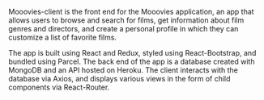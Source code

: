 Mooovies-client is the front end for the Mooovies application, an app that allows users to browse and search for films, get information about film genres and directors, and create a personal profile in which they can customize a list of favorite films.

The app is built using React and Redux, styled using React-Bootstrap, and bundled using Parcel. The back end of the app is a database created with MongoDB and an API hosted on Heroku. The client interacts with the database via Axios, and displays various views in the form of child components via React-Router.
